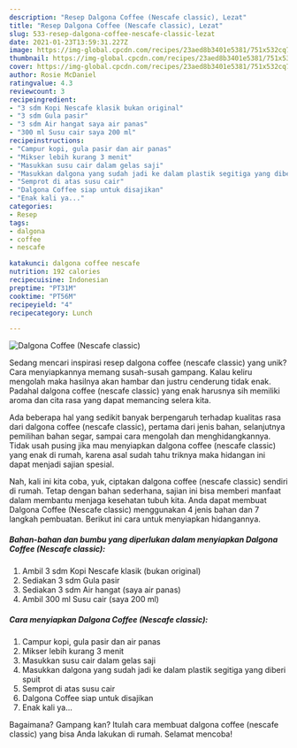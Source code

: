 ```yaml
---
description: "Resep Dalgona Coffee (Nescafe classic), Lezat"
title: "Resep Dalgona Coffee (Nescafe classic), Lezat"
slug: 533-resep-dalgona-coffee-nescafe-classic-lezat
date: 2021-01-23T13:59:31.227Z
image: https://img-global.cpcdn.com/recipes/23aed8b3401e5381/751x532cq70/dalgona-coffee-nescafe-classic-foto-resep-utama.jpg
thumbnail: https://img-global.cpcdn.com/recipes/23aed8b3401e5381/751x532cq70/dalgona-coffee-nescafe-classic-foto-resep-utama.jpg
cover: https://img-global.cpcdn.com/recipes/23aed8b3401e5381/751x532cq70/dalgona-coffee-nescafe-classic-foto-resep-utama.jpg
author: Rosie McDaniel
ratingvalue: 4.3
reviewcount: 3
recipeingredient:
- "3 sdm Kopi Nescafe klasik bukan original"
- "3 sdm Gula pasir"
- "3 sdm Air hangat saya air panas"
- "300 ml Susu cair saya 200 ml"
recipeinstructions:
- "Campur kopi, gula pasir dan air panas"
- "Mikser lebih kurang 3 menit"
- "Masukkan susu cair dalam gelas saji"
- "Masukkan dalgona yang sudah jadi ke dalam plastik segitiga yang diberi spuit"
- "Semprot di atas susu cair"
- "Dalgona Coffee siap untuk disajikan"
- "Enak kali ya..."
categories:
- Resep
tags:
- dalgona
- coffee
- nescafe

katakunci: dalgona coffee nescafe 
nutrition: 192 calories
recipecuisine: Indonesian
preptime: "PT31M"
cooktime: "PT56M"
recipeyield: "4"
recipecategory: Lunch

---
```



![Dalgona Coffee (Nescafe classic)](https://img-global.cpcdn.com/recipes/23aed8b3401e5381/751x532cq70/dalgona-coffee-nescafe-classic-foto-resep-utama.jpg)

Sedang mencari inspirasi resep dalgona coffee (nescafe classic) yang unik? Cara menyiapkannya memang susah-susah gampang. Kalau keliru mengolah maka hasilnya akan hambar dan justru cenderung tidak enak. Padahal dalgona coffee (nescafe classic) yang enak harusnya sih memiliki aroma dan cita rasa yang dapat memancing selera kita.

Ada beberapa hal yang sedikit banyak berpengaruh terhadap kualitas rasa dari dalgona coffee (nescafe classic), pertama dari jenis bahan, selanjutnya pemilihan bahan segar, sampai cara mengolah dan menghidangkannya. Tidak usah pusing jika mau menyiapkan dalgona coffee (nescafe classic) yang enak di rumah, karena asal sudah tahu triknya maka hidangan ini dapat menjadi sajian spesial.




Nah, kali ini kita coba, yuk, ciptakan dalgona coffee (nescafe classic) sendiri di rumah. Tetap dengan bahan sederhana, sajian ini bisa memberi manfaat dalam membantu menjaga kesehatan tubuh kita. Anda dapat membuat Dalgona Coffee (Nescafe classic) menggunakan 4 jenis bahan dan 7 langkah pembuatan. Berikut ini cara untuk menyiapkan hidangannya.

<!--inarticleads1-->

##### Bahan-bahan dan bumbu yang diperlukan dalam menyiapkan Dalgona Coffee (Nescafe classic):

1. Ambil 3 sdm Kopi Nescafe klasik (bukan original)
1. Sediakan 3 sdm Gula pasir
1. Sediakan 3 sdm Air hangat (saya air panas)
1. Ambil 300 ml Susu cair (saya 200 ml)




<!--inarticleads2-->

##### Cara menyiapkan Dalgona Coffee (Nescafe classic):

1. Campur kopi, gula pasir dan air panas
1. Mikser lebih kurang 3 menit
1. Masukkan susu cair dalam gelas saji
1. Masukkan dalgona yang sudah jadi ke dalam plastik segitiga yang diberi spuit
1. Semprot di atas susu cair
1. Dalgona Coffee siap untuk disajikan
1. Enak kali ya...




Bagaimana? Gampang kan? Itulah cara membuat dalgona coffee (nescafe classic) yang bisa Anda lakukan di rumah. Selamat mencoba!
